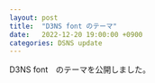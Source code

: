 ```yaml
---
layout: post
title:  "D3NS font のテーマ"
date:   2022-12-20 19:00:00 +0900
categories: DSNS update
---
```


D3NS font　のテーマを公開しました。

